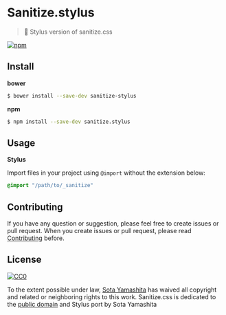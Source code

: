 # Sanitize.stylus

> :nut_and_bolt: Stylus version of sanitize.css

[![npm][npm-badge]][npm-link]

## Install

**bower**

```bash
$ bower install --save-dev sanitize-stylus
```

**npm**

```bash
$ npm install --save-dev sanitize.stylus
```

## Usage

**Stylus**

Import files in your project using `@import` without the extension below:

```css
@import "/path/to/_sanitize"
```


## Contributing

If you have any question or suggestion, please feel free to create issues or pull request. When you create issues or pull request, please read [Contributing](CONTRIBUTING.md) before.


## License

[![CC0](http://i.creativecommons.org/p/zero/1.0/88x31.png)](http://creativecommons.org/publicdomain/zero/1.0/)

To the extent possible under law, [Sota Yamashita][me] has waived all copyright and related or neighboring rights to this work. Sanitize.css is dedicated to the [public domain][license] and Stylus port by Sota Yamashita


[stylus]: http://learnboost.github.io/stylus/
[sanitize]: https://github.com/jonathantneal/sanitize.css
[license]: https://github.com/jonathantneal/sanitize.css/blob/master/LICENSE.md
[me]: https://github.com/sotayamashita
[npm-link]: https://www.npmjs.org/package/sanitize.stylus
[npm-badge]: https://img.shields.io/npm/v/sanitize.stylus.svg?style=flat-square
